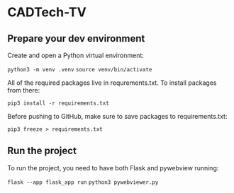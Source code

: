 # CADTech-TV

## Prepare your dev environment

Create and open a Python virtual environment:

`python3 -m venv .venv`
`source venv/bin/activate`


All of the required packages live in requrements.txt. To install packages from there:

`pip3 install -r requirements.txt`


Before pushing to GitHub, make sure to save packages to requirements.txt:

`pip3 freeze > requirements.txt`


## Run the project

To run the project, you need to have both Flask and pywebview running:

`flask --app flask_app run`
`python3 pywebviewer.py`
